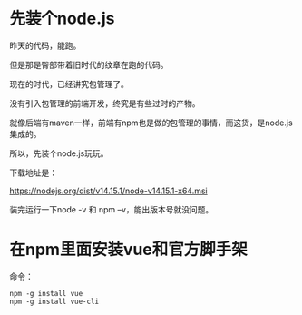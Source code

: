 # 先装个node.js

昨天的代码，能跑。

但是那是臀部带着旧时代的纹章在跑的代码。

现在的时代，已经讲究包管理了。

没有引入包管理的前端开发，终究是有些过时的产物。

就像后端有maven一样，前端有npm也是做的包管理的事情，而这货，是node.js集成的。

所以，先装个node.js玩玩。

下载地址是：

https://nodejs.org/dist/v14.15.1/node-v14.15.1-x64.msi

装完运行一下node -v 和 npm –v，能出版本号就没问题。


# 在npm里面安装vue和官方脚手架

命令：

```
npm -g install vue
npm -g install vue-cli
```

